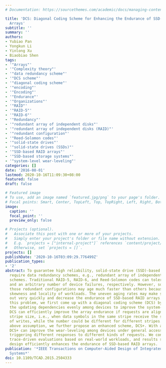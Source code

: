 ```yaml
---
# Documentation: https://sourcethemes.com/academic/docs/managing-content/

title: 'DCS: Diagonal Coding Scheme for Enhancing the Endurance of SSD-Based RAID
  Arrays'
subtitle: ''
summary: ''
authors:
- Yubiao Pan
- Yongkun Li
- Yinlong Xu
- Biaobiao Shen
tags:
- '"Arrays"'
- '"Complexity theory"'
- '"data redundancy scheme"'
- '"DCS scheme"'
- '"diagonal coding scheme"'
- '"encoding"'
- '"Encoding"'
- '"Endurance"'
- '"Organizations"'
- '"RAID"'
- '"RAID-5"'
- '"RAID-6"'
- '"Redundancy"'
- '"redundant array of independent disks"'
- '"redundant array of independent disks (RAID)"'
- '"redundant configuration"'
- '"Reed-Solomon codes"'
- '"solid-state drives"'
- '"solid-state drives (SSDs)"'
- '"SSD-based RAID arrays"'
- '"SSD-based storage systems"'
- '"system-level wear-leveling"'
categories: []
date: '2016-08-01'
lastmod: 2020-10-16T11:09:30+08:00
featured: false
draft: false

# Featured image
# To use, add an image named `featured.jpg/png` to your page's folder.
# Focal points: Smart, Center, TopLeft, Top, TopRight, Left, Right, BottomLeft, Bottom, BottomRight.
image:
  caption: ''
  focal_point: ''
  preview_only: false

# Projects (optional).
#   Associate this post with one or more of your projects.
#   Simply enter your project's folder or file name without extension.
#   E.g. `projects = ["internal-project"]` references `content/project/deep-learning/index.md`.
#   Otherwise, set `projects = []`.
projects: []
publishDate: '2020-10-16T03:09:29.776499Z'
publication_types:
- '2'
abstract: To guarantee high reliability, solid-state drive (SSD)-based storage systems
  require data redundancy schemes, e.g., redundant array of independent disks (RAID)
  schemes. Traditional RAID-5, RAID-6, and Reed-Solomon codes can tolerate one, two,
  and an arbitrary number of device failures, respectively. However, some SSDs under
  those redundant configurations may age much faster than others because of the high
  skewness and locality of workloads. The uneven aging rates may make some SSDs wear
  out very quickly and decrease the endurance of SSD-based RAID arrays. To address
  this problem, we first come up with a diagonal coding scheme (DCS) by distributing
  the updating dependencies evenly among devices to improve the system-level wear-leveling.
  DCS can efficiently improve the array endurance if requests are aligned with the
  stripe size, i.e., when data symbols in the same stripe receive the same number
  of writes, while the number could be different for different stripes. To relax the
  above assumption, we further propose an enhanced scheme, DCS+. With a buffer design,
  DCS+ can improve the wear-leveling among devices under general access patterns via
  triggering different responses to different kinds of requests. We conduct extensive
  trace-driven evaluations based on real-world workloads, and results show that our
  design efficiently enhances the endurance of SSD-based RAID arrays.
publication: '*IEEE Transactions on Computer-Aided Design of Integrated Circuits and
  Systems*'
doi: 10.1109/TCAD.2015.2504333
---
```


